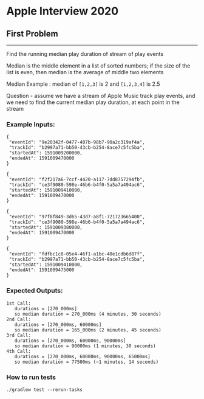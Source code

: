 # Apple Interview 2020

## First Problem

----
Find the running median play duration of stream of play events

Median is the middle element in a list of sorted numbers; if the size of
the list is even, then median is the average of middle two elements

Median Example : median of `[1,2,3]` is 2 and `[1,2,3,4]` is 2.5

Question - assume we have a stream of Apple Music track play events, and we need to find the
current median play duration, at each point in the stream


### Example Inputs:

    {
     "eventId": "9e20342f-0477-407b-98b7-90a2c319af4a",
     "trackId": "b2997a71-bb50-43cb-b254-8ace7c5fc5ba",
     "startedAt": 1591009200000,
     "endedAt": 1591009470000
    }
    
    {
     "eventId": "f2f217a6-7ccf-4420-a117-7dd8757294fb",
     "trackId": "ce3f9080-598e-46b6-b4f0-5a5a7a494ac6",
     "startedAt": 1591009410000,
     "endedAt": 1591009470000
    }
    
    {
     "eventId": "97f8f849-3d65-43d7-a8f1-721723665400",
     "trackId": "ce3f9080-598e-46b6-b4f0-5a5a7a494ac6",
     "startedAt": 1591009380000,
     "endedAt": 1591009470000
    }
    
    {
     "eventId": "fdfbc1c8-05e4-46f1-a1bc-40e1cdb6d87f",
     "trackId": "b2997a71-bb50-43cb-b254-8ace7c5fc5ba",
     "startedAt": 1591009410000,
     "endedAt": 1591009475000
    }

### Expected Outputs:

    1st Call:
       durations = [270_000ms]
       so median duration = 270_000ms (4 minutes, 30 seconds)
    2nd Call:
       durations = [270_000ms, 60000ms]
       so median duration = 165_000ms (2 minutes, 45 seconds)
    3rd Call:
       durations = [270_000ms, 60000ms, 90000ms]
       so median duration = 90000ms (1 minutes, 30 seconds)
    4th Call:
       durations = [270_000ms, 60000ms, 90000ms, 65000ms]
       so median duration = 77500ms (~1 minutes, 14 seconds)

### How to run tests

    ./gradlew test --rerun-tasks

